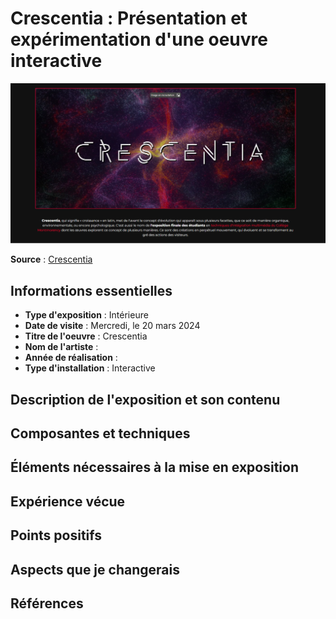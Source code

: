 # Crescentia : Présentation et expérimentation d'une oeuvre interactive

<img src="medias/affiche_expo_crescentia.PNG" width="1000" />

**Source** : [Crescentia](https://tim-montmorency.com/2024/)

## Informations essentielles

- **Type d'exposition** : Intérieure
- **Date de visite** : Mercredi, le 20 mars 2024
- **Titre de l'oeuvre** : Crescentia                                                                                                                                                                                                                                                                                                                                                                          
- **Nom de l'artiste** : 
- **Année de réalisation** : 
- **Type d'installation** : Interactive                                                                                                  

## Description de l'exposition et son contenu






## Composantes et techniques




## Éléments nécessaires à la mise en exposition
  



## Expérience vécue


## Points positifs



## Aspects que je changerais



## Références

